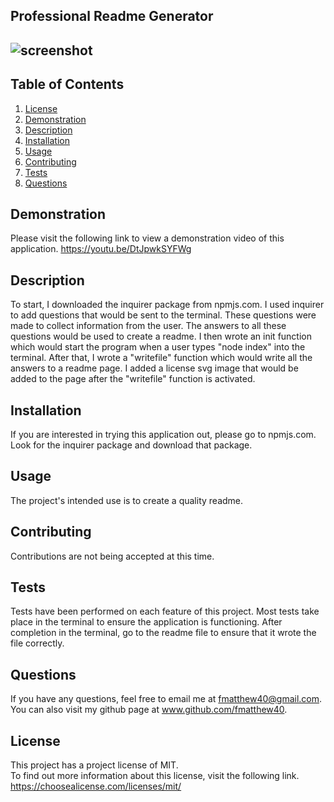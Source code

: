 
  
  ## Professional Readme Generator

  ## ![screenshot](https://img.shields.io/badge/License-MIT-blue.svg)


  ## Table of Contents
  1.  [License](#license)
  2.  [Demonstration](#demonstration)
  3.  [Description](#description)
  4.  [Installation](#installation)
  5.  [Usage](#usage)
  6.  [Contributing](#contributing)
  7.  [Tests](#tests)
  8.  [Questions](#questions)

 ## Demonstration
 Please visit the following link to view a demonstration video of this application.
 https://youtu.be/DtJpwkSYFWg

 ## Description
 To start, I downloaded the inquirer package from npmjs.com. I used inquirer to add questions that would be sent to the terminal. These questions were made to collect information from the user. The answers to all these questions would be used to create a readme. I then wrote an init function which would start the program when a user types "node index" into the terminal. After that, I wrote a "writefile" function which would write all the answers to a readme page. I added a license svg image that would be added to the page after the "writefile" function is activated.

 ## Installation 
 If you are interested in trying this application out, please go to npmjs.com. Look for the inquirer package and download that package.

 ## Usage 
 The project's intended use is to create a quality readme.

 ## Contributing 
 Contributions are not being accepted at this time.

 ## Tests 
 Tests have been performed on each feature of this project.  Most tests take place in the terminal to ensure the application is functioning.  After completion in the terminal, go to the readme file to ensure that it wrote the file correctly.  

 ## Questions
 If you have any questions, feel free to email me at fmatthew40@gmail.com. 
 You can also visit my github page at www.github.com/fmatthew40.
 
 ## License 
 This project has a project license of MIT.  
 To find out more information about this license, visit the following link.
 https://choosealicense.com/licenses/mit/

